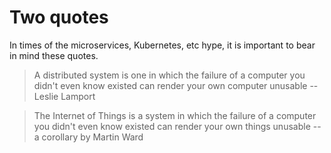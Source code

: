# Two quotes

In times of the microservices, Kubernetes, etc hype, it is important
to bear in mind these quotes.

> A distributed system is one in which the failure of a computer you didn't even know existed can render your own computer unusable
-- Leslie Lamport

> The Internet of Things is a system in which the failure of a computer you didn't even know existed can render your own things unusable
-- a corollary by Martin Ward 
 
